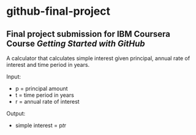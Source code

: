 # **github-final-project**
## Final project submission for **IBM Coursera Course _Getting Started with GitHub_**

A calculator that calculates simple interest given principal, annual rate of interest and time period in years.

Input:
   * p = principal amount
   * t = time period in years
   * r = annual rate of interest

Output:
   * simple interest = p*t*r
   
